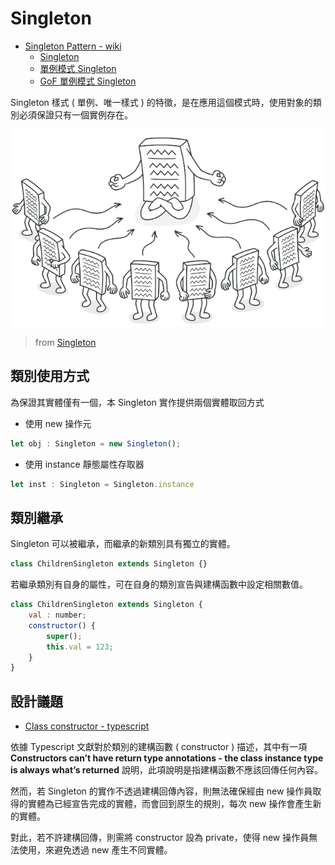 # Singleton

+ [Singleton Pattern - wiki](https://en.wikipedia.org/wiki/Singleton_pattern)
    - [Singleton](https://refactoring.guru/design-patterns/singleton)
    - [單例模式 Singleton](https://skyyen999.gitbooks.io/-study-design-pattern-in-java/content/singleton.html)
    - [GoF 單例模式 Singleton](https://pjchender.dev/pattern/design-pattern-singleton/)

Singleton 樣式 ( 單例、唯一樣式 ) 的特徵，是在應用這個模式時，使用對象的類別必須保證只有一個實例存在。

![](./concept.png)
> from [Singleton](https://refactoring.guru/design-patterns/singleton)

## 類別使用方式

為保證其實體僅有一個，本 Singleton 實作提供兩個實體取回方式

+ 使用 new 操作元

```js
let obj : Singleton = new Singleton();
```

+ 使用 instance 靜態屬性存取器

```js
let inst : Singleton = Singleton.instance
```

## 類別繼承

Singleton 可以被繼承，而繼承的新類別具有獨立的實體。

```js
class ChildrenSingleton extends Singleton {}
```

若繼承類別有自身的屬性，可在自身的類別宣告與建構函數中設定相關數值。

```js
class ChildrenSingleton extends Singleton {
    val : number;
    constructor() {
        super();
        this.val = 123;
    }
}
```

## 設計議題

+ [Class constructor - typescript](https://www.typescriptlang.org/docs/handbook/2/classes.html#constructors)

依據 Typescript 文獻對於類別的建構函數 ( constructor ) 描述，其中有一項 **Constructors can’t have return type annotations - the class instance type is always what’s returned** 說明，此項說明是指建構函數不應該回傳任何內容。

然而，若 Singleton 的實作不透過建構回傳內容，則無法確保經由 new 操作員取得的實體為已經宣告完成的實體，而會回到原生的規則，每次 new 操作會產生新的實體。

對此，若不許建構回傳，則需將 constructor 設為 private，使得 new 操作員無法使用，來避免透過 new 產生不同實體。
